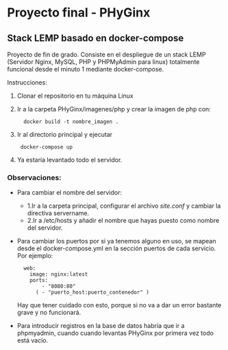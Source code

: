 # Proyecto final - PHyGinx
## Stack LEMP basado en docker-compose
Proyecto de fin de grado.
Consiste en el despliegue de un stack LEMP (Servidor Nginx, MySQL, PHP y PHPMyAdmin para linux) totalmente funcional desde el minuto 1 mediante docker-compose.

Instrucciones:

1. Clonar el repositorio en tu máquina Linux
2. Ir a la carpeta PHyGinx/imagenes/php y crear la imagen de php con:

         docker build -t nombre_imagen . 
         
4. Ir al directorio principal y ejecutar 
        
        docker-compose up
        
6. Ya estaría levantado todo el servidor.


### Observaciones: 
- Para cambiar el nombre del servidor:

    - 1.Ir a la carpeta principal, configurar el archivo *site.conf* y cambiar la directiva servername.
    - 2.Ir a /etc/hosts y añadir el nombre que hayas puesto como nombre del servidor.
    
- Para cambiar los puertos por si ya tenemos alguno en uso, se mapean desde el docker-compose.yml en la sección puertos de cada servicio. Por ejemplo:

        web:
          image: nginx:latest
          ports:
              - "8080:80"
            ( - "puerto_host:puerto_contenedor" )



  Hay que tener cuidado con esto, porque si no va a dar un error bastante grave y no funcionará.
  
- Para introducir registros en la base de datos habría que ir a phpmyadmin, cuando cuando levantas PHyGinx por primera vez todo está vacío.

